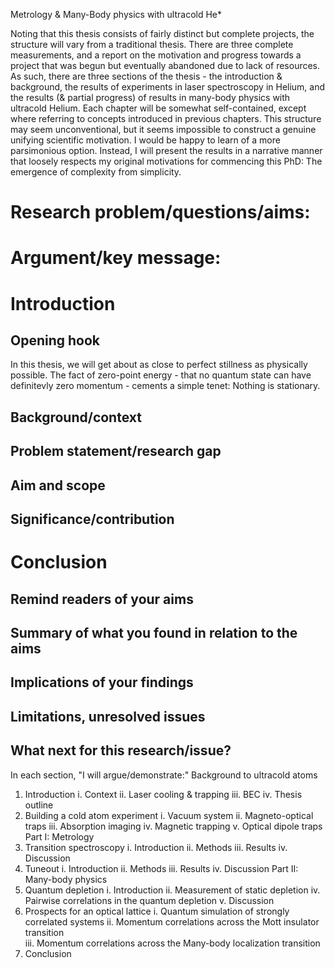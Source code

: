 Metrology & Many-Body physics with ultracold He*

Noting that this thesis consists of fairly distinct but complete projects, the structure will vary from a traditional thesis. There are three complete measurements, and a report on the motivation and progress towards a project that was begun but eventually abandoned due to lack of resources. As such, there are three sections of the thesis - the introduction & background, the results of experiments in laser spectroscopy in Helium, and the results (& partial progress) of results in many-body physics with ultracold Helium. Each chapter will be somewhat self-contained, except where referring to concepts introduced in previous chapters. This structure may seem unconventional, but it seems impossible to construct a genuine unifying scientific motivation. I would be happy to learn of a more parsimonious option. Instead, I will present the results in a narrative manner that loosely respects my original motivations for commencing this PhD: The emergence of complexity from simplicity.

# Research problem/questions/aims:

# Argument/key message:

# Introduction 

## Opening hook

In this thesis, we will get about as close to perfect stillness as physically possible. The fact of zero-point energy - that no quantum state can have definitevly zero momentum - cements a simple tenet: Nothing is stationary.
 
## Background/context

## Problem statement/research gap

## Aim and scope

## Significance/contribution

# Conclusion

## Remind readers of your aims
## Summary of what you found in relation to the aims
## Implications of your findings
## Limitations, unresolved issues
## What next for this research/issue?


In each section, "I will argue/demonstrate:"
Background to ultracold atoms
1. Introduction
	i. 		Context
	ii. 	Laser cooling & trapping
	iii. 	BEC
	iv. 	Thesis outline
2. Building a cold atom experiment
	i. 		Vacuum system
	ii.		Magneto-optical traps
	iii.	Absorption imaging
	iv.		Magnetic trapping
	v. 	 	Optical dipole traps
Part I: Metrology
3. Transition spectroscopy
	i. 		Introduction
	ii. 	Methods
	iii.	Results
	iv. 	Discussion
4. Tuneout
	i. 		Introduction
	ii.  	Methods
	iii. 	Results
	iv.  	Discussion
Part II: Many-body physics
5. Quantum depletion
	i. 		Introduction
	ii.		Measurement of static depletion
	iv. 	Pairwise correlations in the quantum depletion
	v.		Discussion
6. Prospects for an optical lattice 
	i. 		Quantum simulation of strongly correlated systems
	ii.		Momentum correlations across the Mott insulator transition	
	iii. 	Momentum correlations across the Many-body localization transition
7. Conclusion




